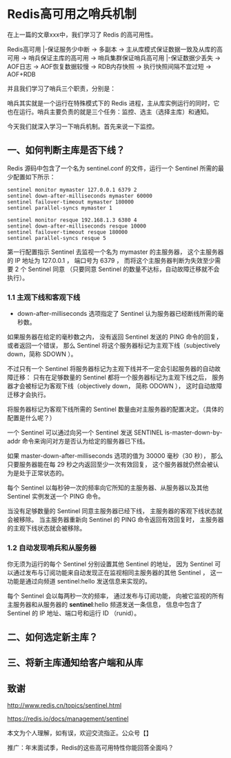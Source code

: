 # Redis高可用之哨兵机制

在上一篇的文章xxx中，我们学习了 Redis 的高可用性。

Redis高可用
  |-保证服务少中断 
    -> 多副本
    -> 主从库模式保证数据一致及从库的高可用
    -> 哨兵保证主库的高可用
    -> 哨兵集群保证哨兵高可用
  |-保证数据少丢失
    -> AOF日志
    -> AOF恢复数据较慢
    -> RDB内存快照
    -> 执行快照间隔不宜过短
    -> AOF+RDB

并且我们学习了哨兵三个职责，分别是：

哨兵其实就是一个运行在特殊模式下的 Redis 进程，主从库实例运行的同时，它也在运行。哨兵主要负责的就是三个任务：监控、选主（选择主库）和通知。

今天我们就深入学习一下哨兵机制。首先来说一下监控。

## 一、如何判断主库是否下线？

Redis 源码中包含了一个名为 sentinel.conf 的文件，运行一个 Sentinel 所需的最少配置如下所示：

```
sentinel monitor mymaster 127.0.0.1 6379 2
sentinel down-after-milliseconds mymaster 60000
sentinel failover-timeout mymaster 180000
sentinel parallel-syncs mymaster 1

sentinel monitor resque 192.168.1.3 6380 4
sentinel down-after-milliseconds resque 10000
sentinel failover-timeout resque 180000
sentinel parallel-syncs resque 5
```

第一行配置指示 Sentinel 去监视一个名为 mymaster 的主服务器， 这个主服务器的 IP 地址为 127.0.0.1 ， 端口号为 6379 ， 而将这个主服务器判断为失效至少需要 2 个 Sentinel 同意 （只要同意 Sentinel 的数量不达标，自动故障迁移就不会执行）。

### 1.1 主观下线和客观下线

- down-after-milliseconds 选项指定了 Sentinel 认为服务器已经断线所需的毫秒数。

如果服务器在给定的毫秒数之内， 没有返回 Sentinel 发送的 PING 命令的回复， 或者返回一个错误， 那么 Sentinel 将这个服务器标记为主观下线（subjectively down，简称 SDOWN ）。

不过只有一个 Sentinel 将服务器标记为主观下线并不一定会引起服务器的自动故障迁移： 只有在足够数量的 Sentinel 都将一个服务器标记为主观下线之后， 服务器才会被标记为客观下线（objectively down， 简称 ODOWN ）， 这时自动故障迁移才会执行。

将服务器标记为客观下线所需的 Sentinel 数量由对主服务器的配置决定。（具体的配置是什么呢？）

一个 Sentinel 可以通过向另一个 Sentinel 发送 SENTINEL is-master-down-by-addr 命令来询问对方是否认为给定的服务器已下线。

如果 master-down-after-milliseconds 选项的值为 30000 毫秒（30 秒）， 那么只要服务器能在每 29 秒之内返回至少一次有效回复， 这个服务器就仍然会被认为是处于正常状态的。

每个 Sentinel 以每秒钟一次的频率向它所知的主服务器、从服务器以及其他 Sentinel 实例发送一个 PING 命令。

当没有足够数量的 Sentinel 同意主服务器已经下线， 主服务器的客观下线状态就会被移除。 当主服务器重新向 Sentinel 的 PING 命令返回有效回复时， 主服务器的主观下线状态就会被移除。

### 1.2 自动发现哨兵和从服务器

你无须为运行的每个 Sentinel 分别设置其他 Sentinel 的地址， 因为 Sentinel 可以通过发布与订阅功能来自动发现正在监视相同主服务器的其他 Sentinel ， 这一功能是通过向频道 sentinel:hello 发送信息来实现的。

每个 Sentinel 会以每两秒一次的频率， 通过发布与订阅功能， 向被它监视的所有主服务器和从服务器的 **sentinel**:hello 频道发送一条信息， 信息中包含了 Sentinel 的 IP 地址、端口号和运行 ID （runid）。





## 二、如何选定新主库？



## 三、将新主库通知给客户端和从库



## 致谢

http://www.redis.cn/topics/sentinel.html

https://redis.io/docs/management/sentinel

本文为个人理解，如有误，欢迎交流指正。公众号【】



推广：年末面试季，Redis的这些高可用特性你能回答全面吗？